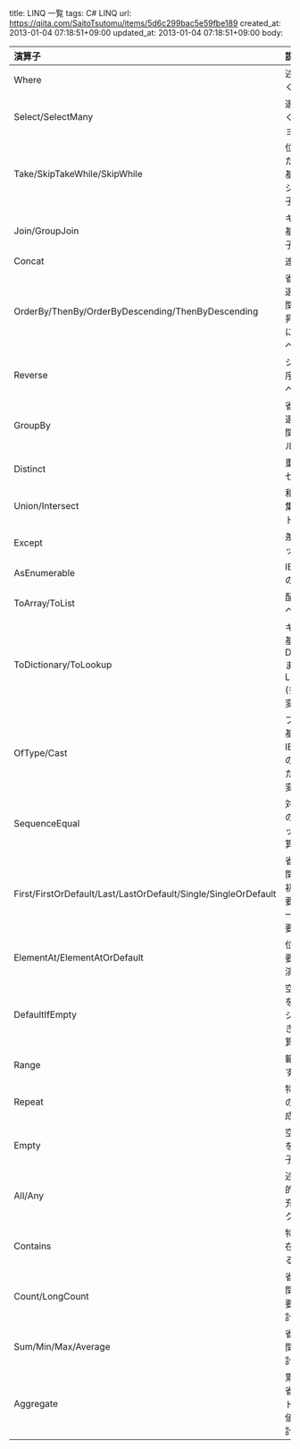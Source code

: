 title: LINQ 一覧
tags: C# LINQ
url: https://qiita.com/SaitoTsutomu/items/5d6c299bac5e59fbe189
created_at: 2013-01-04 07:18:51+09:00
updated_at: 2013-01-04 07:18:51+09:00
body:

|演算子|説明|
|:--|:-------------|
|Where|述語関数に基づく制限演算子|
|Select/SelectMany|選択関数に基づくプロジェクション演算子|
|Take/SkipTakeWhile/SkipWhile|位置決め関数または述語関数に基づくパーティション分割演算子|
|Join/GroupJoin|キー選択関数に基づく結合演算子|
|Concat|連結演算子|
|OrderBy/ThenBy/OrderByDescending/ThenByDescending|省略可能なキー選択関数と比較関数に基づいて昇順または降順に並べ替える並べ替え演算子|
|Reverse|シーケンスの順序を反転する並べ替え演算子|
|GroupBy|省略可能なキー選択関数と比較関数に基づくグループ化演算子|
|Distinct|重複を削除するセット演算子|
|Union/Intersect|和集合または積集合を返すセット演算子|
|Except|差集合を返すセット演算子|
|AsEnumerable|IEnumerable<T> への変換演算子|
|ToArray/ToList|配列または List<T> への変換演算子|
|ToDictionary/ToLookup|キー選択関数に基づく Dictionary<K,T> または Lookup<K,T> (多重辞書) への変換演算子|
|OfType/Cast|フィルタ選択に基づく IEnumerable<T> への変換演算子または型引数への変換|
|SequenceEqual|対になった要素の等値性をチェックする等価演算子|
|First/FirstOrDefault/Last/LastOrDefault/Single/SingleOrDefault|省略可能な述語関数に基づいて初期要素、最終要素、または唯一の要素を返す要素演算子|
|ElementAt/ElementAtOrDefault|位置に基づいて要素を返す要素演算子|
|DefaultIfEmpty|空のシーケンスを既定値の単一シーケンスに置き換える要素演算子|
|Range|範囲内の数を返す生成演算子|
|Repeat|特定の値の複数の出現を返す生成演算子|
|Empty|空のシーケンスを返す生成演算子|
|All/Any|述語関数の実存的または普遍的充足度をチェックする限定子|
|Contains|特定の要素の存在をチェックする限定子|
|Count/LongCount|省略可能な述語関数に基づいて要素を数える集計演算子|
|Sum/Min/Max/Average|省略可能な選択関数に基づく集計演算子|
|Aggregate|累積関数および省略可能なシードを基に複数の値を集積する集計演算子|


